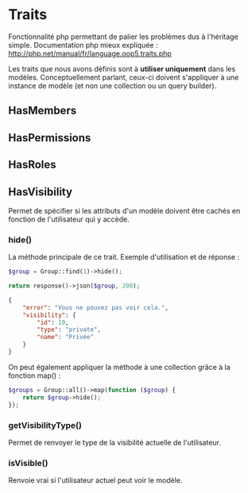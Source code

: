 # Traits

Fonctionnalité php permettant de palier les problèmes dus à l'héritage simple.
Documentation php mieux expliquée : http://php.net/manual/fr/language.oop5.traits.php

Les traits que nous avons définis sont à **utiliser uniquement** dans les modèles. Conceptuellement parlant, ceux-ci doivent s'appliquer à une instance de modèle (et non une collection ou un query builder).

## HasMembers

## HasPermissions

## HasRoles

## HasVisibility

Permet de spécifier si les attributs d'un modèle doivent être cachés en fonction de l'utilisateur qui y accède.

### hide()

La méthode principale de ce trait. Exemple d'utilisation et de réponse :

```php
$group = Group::find(1)->hide();

return response()->json($group, 200);
```

```json
{
    "error": "Vous ne pouvez pas voir cela.",
    "visibility": {
        "id": 10,
        "type": "private",
        "name": "Privée"
    }
}
```

On peut également appliquer la méthode à une collection grâce à la fonction map() :

```php
$groups = Group::all()->map(function ($group) {
    return $group->hide();
});
```

### getVisibilityType()

Permet de renvoyer le type de la visibilité actuelle de l'utilisateur.

### isVisible()

Renvoie vrai si l'utilisateur actuel peut voir le modèle.
